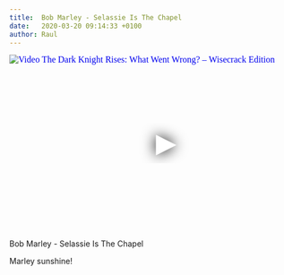 ```yaml
---
title:  Bob Marley - Selassie Is The Chapel
date:   2020-03-20 09:14:33 +0100
author: Raul
---
```

<iframe
  width="560"
  height="315"
  src="https://www.youtube.com/embed/glmSY3xJ5sw"
  srcdoc="<style>*{padding:0;margin:0;overflow:hidden}html,body{height:100%}img,span{position:absolute;width:100%;top:0;bottom:0;margin:auto}span{height:1.5em;text-align:center;font:48px/1.5 sans-serif;color:white;text-shadow:0 0 0.5em black}</style><a href=https://www.youtube.com/embed/glmSY3xJ5sw?autoplay=1><img src=https://img.youtube.com/vi/glmSY3xJ5sw/hqdefault.jpg alt='Video The Dark Knight Rises: What Went Wrong? – Wisecrack Edition'><span>▶</span></a>"
  frameborder="0"
  allow="accelerometer; autoplay; encrypted-media; gyroscope; picture-in-picture"
  allowfullscreen
></iframe>

Bob Marley - Selassie Is The Chapel    

Marley sunshine! 